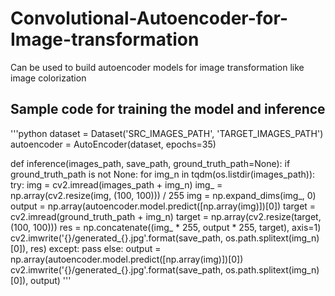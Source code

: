 # Convolutional-Autoencoder-for-Image-transformation
Can be used to build autoencoder models for image transformation like image colorization

## Sample code for training the model and inference
'''python
dataset = Dataset('SRC_IMAGES_PATH', 'TARGET_IMAGES_PATH')
autoencoder = AutoEncoder(dataset, epochs=35)


def inference(images_path, save_path, ground_truth_path=None):
    if ground_truth_path is not None:
        for img_n in tqdm(os.listdir(images_path)):
            try:
                img = cv2.imread(images_path + img_n)
                img_ = np.array(cv2.resize(img, (100, 100))) / 255
                img = np.expand_dims(img_, 0)
                output = np.array(autoencoder.model.predict([np.array(img)])[0])
                target = cv2.imread(ground_truth_path + img_n)
                target = np.array(cv2.resize(target, (100, 100)))
                res = np.concatenate((img_ * 255, output * 255, target), axis=1)
                cv2.imwrite('{}/generated_{}.jpg'.format(save_path, os.path.splitext(img_n)[0]), res)
            except:
                pass
    else:
        output = np.array(autoencoder.model.predict([np.array(img)])[0])
        cv2.imwrite('{}/generated_{}.jpg'.format(save_path, os.path.splitext(img_n)[0]), output)
'''

